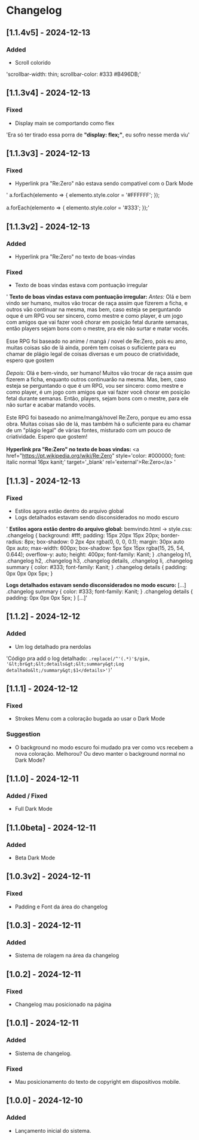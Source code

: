 # Changelog

## [1.1.4v5] - 2024-12-13
### Added
- Scroll colorido

'scrollbar-width: thin;
scrollbar-color: #333 #B496DB;'

## [1.1.3v4] - 2024-12-13
### Fixed
- Display main se comportando como flex

'Era só ter tirado essa porra de **"display: flex;"**, eu sofro nesse merda viu'

## [1.1.3v3] - 2024-12-13
### Fixed
- Hyperlink pra "Re:Zero" não estava sendo compatível com o Dark Mode

'
a.forEach(elemento => {
            elemento.style.color = '#FFFFFF';
        });
<br><br>
a.forEach(elemento => {
            elemento.style.color = '#333';
        });'

## [1.1.3v2] - 2024-12-13
### Added
- Hyperlink pra "Re:Zero" no texto de boas-vindas

### Fixed
- Texto de boas vindas estava com pontuação irregular

'
**Texto de boas vindas estava com pontuação irregular:**
_Antes:_
Olá e bem vindo ser humano, muitos vão trocar de raça assim que fizerem a ficha, e outros vão continuar na mesma, mas bem,  caso esteja se perguntando oque é um RPG vou ser sincero, como mestre e como player, é um jogo com amigos que vai fazer você chorar em posição fetal durante semanas, então players sejam bons com o mestre, pra ele não surtar e matar vocês.<br><br>Esse RPG foi baseado no anime / mangá / novel de Re:Zero, pois eu amo, muitas coisas são de lá ainda, porém tem coisas o suficiente para eu chamar de plágio legal de coisas diversas e um pouco de criatividade, espero que gostem
<br><br>
_Depois:_
Olá e bem-vindo, ser humano! Muitos vão trocar de raça assim que fizerem a ficha, enquanto outros continuarão na mesma. Mas, bem, caso esteja se perguntando o que é um RPG, vou ser sincero: como mestre e como player, é um jogo com amigos que vai fazer você chorar em posição fetal durante semanas. Então, players, sejam bons com o mestre, para ele não surtar e acabar matando vocês.
<br><br>
Este RPG foi baseado no anime/mangá/novel Re:Zero, porque eu amo essa obra. Muitas coisas são de lá, mas também há o suficiente para eu chamar de um "plágio legal" de várias fontes, misturado com um pouco de criatividade. Espero que gostem!
<br><br>
**Hyperlink pra "Re:Zero" no texto de boas vindas:**
&lt;a href="https://pt.wikipedia.org/wiki/Re:Zero" style='color: #000000; font: italic normal 16px kanit;' target='_blank' rel='external'&gt;Re:Zero&lt;/a&gt;
'

## [1.1.3] - 2024-12-13
### Fixed
- Estilos agora estão dentro do arquivo global
- Logs detalhados estavam sendo disconsiderados no modo escuro

' **Estilos agora estão dentro do arquivo global:**
bemvindo.html -> style.css:
.changelog {
    background: #fff;
    padding: 15px 20px 15px 20px;
    border-radius: 8px;
    box-shadow: 0 2px 4px rgba(0, 0, 0, 0.1);
    margin: 30px auto 0px auto;
    max-width: 600px;
    box-shadow: 5px 5px 15px rgba(15, 25, 54, 0.644);
    overflow-y: auto;
    height: 400px;
    font-family: Kanit;
}
.changelog h1, .changelog h2, .changelog h3, .changelog details, .changelog li, .changelog summary {
    color: #333;
    font-family: Kanit;
}
.changelog details {
    padding: 0px 0px 0px 5px;
}

**Logs detalhados estavam sendo disconsiderados no modo escuro:**
[...]
.changelog summary {
    color: #333;
    font-family: Kanit;
}
.changelog details {
    padding: 0px 0px 0px 5px;
}
[...]'

## [1.1.2] - 2024-12-12
### Added
- Um log detalhado pra nerdolas

'Código pra add o log detalhado: <code>.replace(/^'(.*)'$/gim, '&lt;br&gt;&lt;details&gt;&lt;summary&gt;Log detalhado&lt;/summary&gt;$1&lt;/details&gt;')</code>'

## [1.1.1] - 2024-12-12
### Fixed
- Strokes Menu com a coloração bugada ao usar o Dark Mode

### Suggestion
- O background no modo escuro foi mudado pra ver como vcs recebem a nova coloração. Melhorou? Ou devo manter o background normal no Dark Mode?

## [1.1.0] - 2024-12-11
### Added / Fixed
- Full Dark Mode

## [1.1.0beta] - 2024-12-11
### Added
- Beta Dark Mode

## [1.0.3v2] - 2024-12-11
### Fixed
- Padding e Font da área do changelog

## [1.0.3] - 2024-12-11
### Added
- Sistema de rolagem na área da changelog

## [1.0.2] - 2024-12-11
### Fixed
- Changelog mau posicionado na página

## [1.0.1] - 2024-12-11
### Added
- Sistema de changelog.

### Fixed
- Mau posicionamento do texto de copyright em dispositivos mobile.

## [1.0.0] - 2024-12-10
### Added
- Lançamento inicial do sistema.

